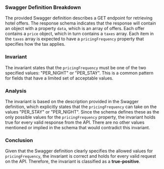 ### Swagger Definition Breakdown
The provided Swagger definition describes a GET endpoint for retrieving hotel offers. The response schema indicates that the response will contain an object with a property `data`, which is an array of offers. Each offer contains a `price` object, which in turn contains a `taxes` array. Each item in the `taxes` array is expected to have a `pricingFrequency` property that specifies how the tax applies.

### Invariant
The invariant states that the `pricingFrequency` must be one of the two specified values: "PER_NIGHT" or "PER_STAY". This is a common pattern for fields that have a limited set of acceptable values.

### Analysis
The invariant is based on the description provided in the Swagger definition, which explicitly states that the `pricingFrequency` can take on the values "PER_STAY" or "PER_NIGHT". Since the schema defines these as the only possible values for the `pricingFrequency` property, the invariant holds true for every valid response from the API. There are no other values mentioned or implied in the schema that would contradict this invariant.

### Conclusion
Given that the Swagger definition clearly specifies the allowed values for `pricingFrequency`, the invariant is correct and holds for every valid request on the API. Therefore, the invariant is classified as a **true-positive**.
